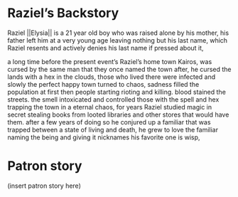 # Raziel’s Backstory
Raziel ||Elysia|| is a 21 year old boy who was raised alone by his mother, his father left him at a very young age leaving nothing but his last name, which Raziel resents and actively denies his last name if pressed about it, 

a long time before the present event’s Raziel’s home town Kairos, was cursed by the same man that they once named the town after, he cursed the lands with a hex in the clouds, those who lived there were infected and slowly the perfect happy town turned to chaos, sadness filled the population at first then people starting rioting and killing. blood stained the streets. the smell intoxicated and controlled those with the spell and hex trapping the town in a eternal chaos, for years Raziel studied magic in secret stealing books from looted libraries and other stores that would have them. after a few years of doing so he conjured up a familiar that was trapped between a state of living and death, he grew to love the familiar naming the being and giving it nicknames his favorite one is wisp, 

# Patron story
(insert patron story here)

